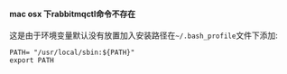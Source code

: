 #### mac osx 下rabbitmqctl命令不存在
这是由于环境变量默认没有放置加入安装路径在`~/.bash_profile`文件下添加:
```
PATH= "/usr/local/sbin:${PATH}"
export PATH
```